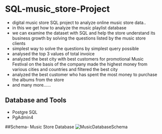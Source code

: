# SQL-music_store-Project
* digital music store SQL project to analyze online music store data..
* in this we get how to analyze the music playlist database
* we can examine the dataset with SQL and help the store understand its business growth by solving the questions listed by the music store clients
* simplest way to solve the questions by simplest query possible
* analysed the top 3 values of total invoice
* analyzed the best city with best customers for promotional Music Festival on the basis of the company made the highest money from various cities and countries and filtered the best city
* analyzed the best customer  who has spent the most money to purchase the albums from the store
* and many more......

## Database and Tools
* Postgre SQL
* PgAdmin4

##Schema- Music Store Database
![MusicDatabaseSchema](https://github.com/ChevvakulaAakash/SQL-music_store-Project/assets/143023159/ed2b0292-4347-4907-88ba-596943be8491)

